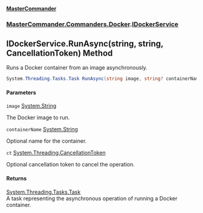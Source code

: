 #### [MasterCommander](MasterCommander.md 'MasterCommander')
### [MasterCommander.Commanders.Docker](MasterCommander.md#MasterCommander.Commanders.Docker 'MasterCommander.Commanders.Docker').[IDockerService](IDockerService.md 'MasterCommander.Commanders.Docker.IDockerService')

## IDockerService.RunAsync(string, string, CancellationToken) Method

Runs a Docker container from an image asynchronously.

```csharp
System.Threading.Tasks.Task RunAsync(string image, string? containerName=null, System.Threading.CancellationToken ct=default(System.Threading.CancellationToken));
```
#### Parameters

<a name='MasterCommander.Commanders.Docker.IDockerService.RunAsync(string,string,System.Threading.CancellationToken).image'></a>

`image` [System.String](https://docs.microsoft.com/en-us/dotnet/api/System.String 'System.String')

The Docker image to run.

<a name='MasterCommander.Commanders.Docker.IDockerService.RunAsync(string,string,System.Threading.CancellationToken).containerName'></a>

`containerName` [System.String](https://docs.microsoft.com/en-us/dotnet/api/System.String 'System.String')

Optional name for the container.

<a name='MasterCommander.Commanders.Docker.IDockerService.RunAsync(string,string,System.Threading.CancellationToken).ct'></a>

`ct` [System.Threading.CancellationToken](https://docs.microsoft.com/en-us/dotnet/api/System.Threading.CancellationToken 'System.Threading.CancellationToken')

Optional cancellation token to cancel the operation.

#### Returns
[System.Threading.Tasks.Task](https://docs.microsoft.com/en-us/dotnet/api/System.Threading.Tasks.Task 'System.Threading.Tasks.Task')  
A task representing the asynchronous operation of running a Docker container.